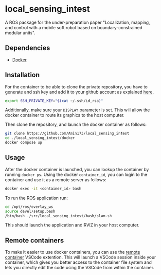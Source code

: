# local_sensing_intest

A ROS package for the under-preparation paper "Localization, mapping, and control with a mobile soft robot based on boundary-constrained modular units".

## Dependencies
- [Docker](https://www.docker.com)

## Installation

For the container to be able to clone the private repository, you have to generate and ssh key and add it to your github account as explained [here](https://docs.github.com/en/authentication/connecting-to-github-with-ssh/generating-a-new-ssh-key-and-adding-it-to-the-ssh-agent).

```sh
export SSH_PRIVATE_KEY="$(cat ~/.ssh/id_rsa)"
```

Additionally, make sure your `DISPLAY` parameter is set. This will allow the docker container to route its graphics to the host computer.

Then clone the repository, and launch the docker container as follows:

```sh
git clone https://github.com/Amin173/local_sensing_intest
cd ./local_sensing_intest/docker
docker compose up
```

## Usage 

After the docker container is launched, you can lookup the container by running `docker ps`. Using the docker `container_id`, you can login to the container and use it as a remote server as follows:

```sh
docker exec -it <container_id> bash
```

To run the ROS application run:

```sh
cd /opt/ros/overlay_ws
source devel/setup.bash
/bin/bash ./src/local_sensing_intest/bash/slam.sh
```

This should launch the application and RVIZ in your host computer.

## Remote containers

To make it easier to use docker containers, you can use the [remote container](https://code.visualstudio.com/docs/remote/containers) VSCode extention. This will launch a VSCode session inside your container, which gives you better access to the container file system and lets you directly edit the code using the VSCode from within the container.

